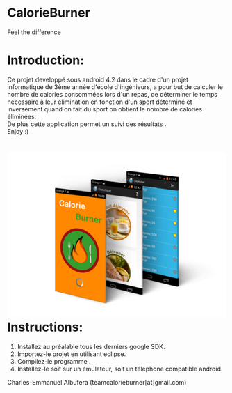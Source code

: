CalorieBurner
============
Feel the difference


Introduction:
=============
Ce projet developpé sous android 4.2 dans le cadre d'un projet informatique de 3ème année d'école d'ingénieurs, 
a pour but de calculer le nombre de calories consommées lors d'un repas, de déterminer le temps nécessaire
à leur élimination en fonction d'un sport déterminé et inversement quand on fait du sport on obtient le nombre de 
calories éliminées. 
<br>De plus cette application permet un suivi des résultats .
<br> Enjoy :)

![Vue d'ensemble de l'application](https://raw.githubusercontent.com/charles-emmanuel/CalorieBurner/master/Screenshots/vueensemble.png)
Instructions:
=============
1. Installez au préalable tous les derniers google SDK.
2. Importez-le projet en utilisant eclipse.
3. Compilez-le programme .
4. Installez-le soit sur un émulateur, soit un téléphone compatible android.

Charles-Emmanuel Albufera (teamcalorieburner[at]gmail.com)
